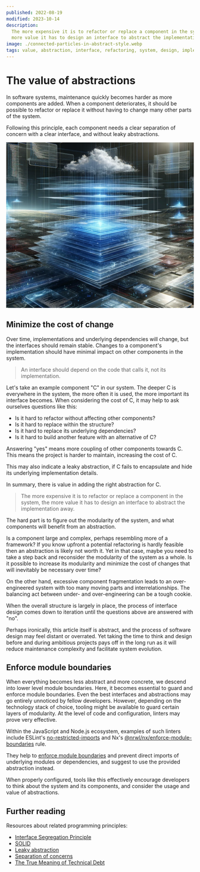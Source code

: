 ```yaml
---
published: 2022-08-19
modified: 2023-10-14
description:
  The more expensive it is to refactor or replace a component in the system, the
  more value it has to design an interface to abstract the implementation away.
image: ./connected-particles-in-abstract-style.webp
tags: value, abstraction, interface, refactoring, system, design, implementation
---
```


# The value of abstractions

In software systems, maintenance quickly becomes harder as more components are
added. When a component deteriorates, it should be possible to refactor or
replace it without having to change many other parts of the system.

Following this principle, each component needs a clear separation of concern
with a clear interface, and without leaky abstractions.

![Connected particles in abstract style (AI-generated by OpenAI)][1]

## Minimize the cost of change

Over time, implementations and underlying dependencies will change, but the
interfaces should remain stable. Changes to a component's implementation should
have minimal impact on other components in the system.

> An interface should depend on the code that calls it, not its implementation.

Let's take an example component "C" in our system. The deeper C is everywhere in
the system, the more often it is used, the more important its interface becomes.
When considering the cost of C, it may help to ask ourselves questions like
this:

- Is it hard to refactor without affecting other components?
- Is it hard to replace within the structure?
- Is it hard to replace its underlying dependencies?
- Is it hard to build another feature with an alternative of C?

Answering "yes" means more coupling of other components towards C. This means
the project is harder to maintain, increasing the cost of C.

This may also indicate a leaky abstraction, if C fails to encapsulate and hide
its underlying implementation details.

In summary, there is value in adding the right abstraction for C.

> The more expensive it is to refactor or replace a component in the system, the
> more value it has to design an interface to abstract the implementation away.

The hard part is to figure out the modularity of the system, and what components
will benefit from an abstraction.

Is a component large and complex, perhaps resembling more of a framework? If you
know upfront a potential refactoring is hardly feasible then an abstraction is
likely not worth it. Yet in that case, maybe you need to take a step back and
reconsider the modularity of the system as a whole. Is it possible to increase
its modularity and minimize the cost of changes that will inevitably be
necessary over time?

On the other hand, excessive component fragmentation leads to an over-engineered
system with too many moving parts and interrelationships. The balancing act
between under- and over-engineering can be a tough cookie.

When the overall structure is largely in place, the process of interface design
comes down to iteration until the questions above are answered with "no".

Perhaps ironically, this article itself is abstract, and the process of software
design may feel distant or overrated. Yet taking the time to think and design
before and during ambitious projects pays off in the long run as it will reduce
maintenance complexity and facilitate system evolution.

## Enforce module boundaries

When everything becomes less abstract and more concrete, we descend into lower
level module boundaries. Here, it becomes essential to guard and enforce module
boundaries. Even the best interfaces and abstractions may go entirely unnoticed
by fellow developers. However, depending on the technology stack of choice,
tooling might be available to guard certain layers of modularity. At the level
of code and configuration, linters may prove very effective.

Within the JavaScript and Node.js ecosystem, examples of such linters include
ESLint's [no-restricted-imports][2] and Nx's
[@nrwl/nx/enforce-module-boundaries][3] rule.

They help to [enforce module boundaries][4] and prevent direct imports of
underlying modules or dependencies, and suggest to use the provided abstraction
instead.

When properly configured, tools like this effectively encourage developers to
think about the system and its components, and consider the usage and value of
abstractions.

## Further reading

Resources about related programming principles:

- [Interface Segregation Principle][5]
- [SOLID][6]
- [Leaky abstraction][7]
- [Separation of concerns][8]
- [The True Meaning of Technical Debt][9]

[1]: ./the-value-of-abstractions.png
[2]: https://eslint.org/docs/latest/rules/no-restricted-imports
[3]: https://nx.dev/nx-api/eslint-plugin/documents/enforce-module-boundaries
[4]: https://nx.dev/core-features/enforce-module-boundaries
[5]:
  https://github.com/webpro/programming-principles#interface-segregation-principle
[6]: https://en.wikipedia.org/wiki/SOLID
[7]: https://en.wikipedia.org/wiki/Leaky_abstraction
[8]: https://en.wikipedia.org/wiki/Separation_of_concerns
[9]: https://refactoring.fm/p/the-true-meaning-of-technical-debt
